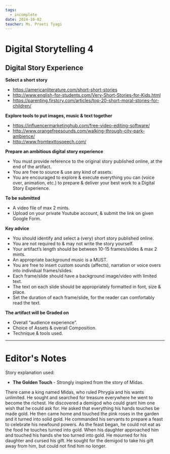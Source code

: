 ```yaml
---
tags:
  - incomplete
date: 2024-10-02
teacher: Ms. Preeti Tyagi
---
```

# Digital Storytelling 4
## Digital Story Experience
**Select a short story**
- https://americanliterature.com/short-short-stories
- http://www.english-for-students.com/Very-Short-Stories-for-Kids.html
- https://parenting.firstcry.com/articles/top-20-short-moral-stories-for-children/

**Explore tools to put images, music & text together**
- https://influencermarketinghub.com/free-video-editing-software/
- http://www.orangefreesounds.com/walking-through-city-park-ambience/
- http://www.fromtexttospeech.com/

**Prepare an ambitious digital story experience**
- You must provide reference to the original story published online, at the end of the artifact.
- You are free to source & use any kind of assets.
- You are encouraged to explore & execute everything you can (voice over, animation, etc.) to prepare & deliver your best work to a Digital Story Experience.

**To be submitted**
- A video file of max 2 mints.
- Upload on your private Youtube account, & submit the link on given Google Form.

**Key advice**
- You should identify and select a (very) short story published online.
- You are not required to & may not write the story yourself.
- Your artifact’s length should be between 10-15 frames/slides & max 2 mints.
- An appropriate background music is a MUST.
- You are free to insert custom sounds (affects), narration or voice overs into individual frames/slides.
- Each frame/slide should have a background image/video with limited text.
- The text on each slide should be appropriately formatted in font, size & place.
- Set the duration of each frame/slide, for the reader can comfortably read the text.

**The artifact will be Graded on**
- Overall “audience experience”.
- Choice of Assets & overall Composition.
- Technique & tools used.

----------------------------------------------------------------
# Editor's Notes
Story explanation used:
- **The Golden Touch** - Strongly inspired from the story of Midas.

There came a king named Midas, who ruled Phrygia and his wants unlimited. He sought and searched for treasure everywhere he went to become the richest. He discovered a demigod who could grant him one wish that he could ask for. He asked that everything his hands touches be made gold. He then came home and touched the pink roses in the garden and it turned into solid gold. He commanded his servants to prepare a feast to celebrate his newfound powers. As the feast began, he could not eat as the food he touches turned into gold. When his daughter approached him and touched his hands she too turned into gold. He mourned for his daughter and cursed his gift. He sought for the demigod to take his gift away from him, but could not find him no longer.